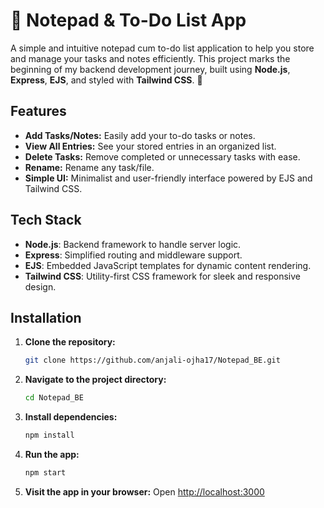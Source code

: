 
# 📝 Notepad & To-Do List App

A simple and intuitive notepad cum to-do list application to help you store and manage your tasks and notes efficiently. This project marks the beginning of my backend development journey, built using **Node.js**, **Express**, **EJS**, and styled with **Tailwind CSS**. 🚀

## Features
- **Add Tasks/Notes:** Easily add your to-do tasks or notes.
- **View All Entries:** See your stored entries in an organized list.
- **Delete Tasks:** Remove completed or unnecessary tasks with ease.
- **Rename:** Rename any task/file.
- **Simple UI:** Minimalist and user-friendly interface powered by EJS and Tailwind CSS.

## Tech Stack
- **Node.js**: Backend framework to handle server logic.
- **Express**: Simplified routing and middleware support.
- **EJS**: Embedded JavaScript templates for dynamic content rendering.
- **Tailwind CSS**: Utility-first CSS framework for sleek and responsive design.

## Installation

1. **Clone the repository:**
   ```bash
   git clone https://github.com/anjali-ojha17/Notepad_BE.git
   ```
   
2. **Navigate to the project directory:**
   ```bash
   cd Notepad_BE
   ```

3. **Install dependencies:**
   ```bash
   npm install
   ```

4. **Run the app:**
   ```bash
   npm start
   ```

5. **Visit the app in your browser:**
   Open [http://localhost:3000](http://localhost:3000)

